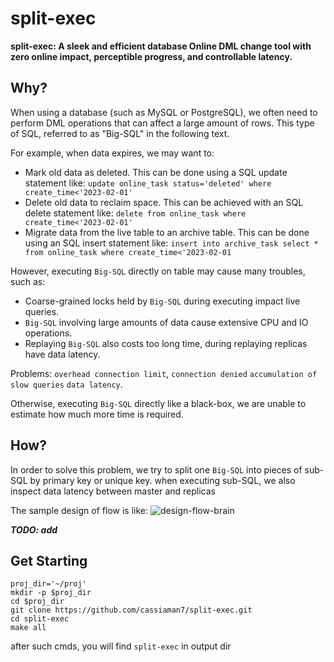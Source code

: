 # split-exec

**split-exec: A sleek and efficient database Online DML change tool with zero online impact, perceptible progress, and controllable latency.**

## Why?

When using a database (such as MySQL or PostgreSQL), we often need to perform DML operations that can affect a large amount of rows. This type of SQL, referred to as "Big-SQL" in the following text.

For example, when data expires, we may want to:
- Mark old data as deleted. This can be done using a SQL update statement like:
  `update online_task status='deleted' where create_time<'2023-02-01'`
- Delete old data to reclaim space. This can be achieved with an SQL delete statement like:
  `delete from online_task where create_time<'2023-02-01'`
- Migrate data from the live table to an archive table. This can be done using an SQL insert statement like:
  `insert into archive_task select * from online_task where create_time<'2023-02-01`

However, executing `Big-SQL` directly on table may cause many troubles, such as:
- Coarse-grained locks held by `Big-SQL` during executing impact live queries. 
- `Big-SQL` involving large amounts of data cause extensive CPU and IO operations. 
- Replaying `Big-SQL` also costs too long time, during replaying replicas have data latency.

Problems: `overhead connection limit`, `connection denied` `accumulation of slow queries` `data latency`.

Otherwise,  executing `Big-SQL` directly like a black-box, we are unable to estimate how much more time is required.

## How?

In order to solve this problem, we try to split one `Big-SQL` into pieces of sub-SQL by primary key or unique key. when executing sub-SQL, we also inspect data latency between master and replicas

The sample design of flow is like:
![design-flow-brain](./design-flow-map.png)

***TODO: add***

## Get Starting

```
proj_dir='~/proj'
mkdir -p $proj_dir
cd $proj_dir
git clone https://github.com/cassiaman7/split-exec.git
cd split-exec
make all
```

after such cmds, you will find `split-exec` in output dir
